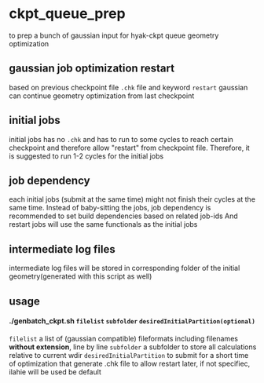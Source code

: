 # ckpt_queue_prep
to prep a bunch of gaussian input for hyak-ckpt queue geometry optimization
## gaussian job optimization restart
based on previous checkpoint file `.chk` file and keyword `restart` gaussian can continue geometry optimization from 
last checkpoint
## initial jobs
initial jobs has no `.chk` and has to run to some cycles to reach certain checkpoint and therefore allow "restart" from
checkpoint file. Therefore, it is suggested to run 1-2 cycles for the initial jobs 
## job dependency
each initial jobs (submit at the same time) might not finish their cycles at the same time.
Instead of baby-sitting the jobs, job dependency is recommended to set build dependencies based on related job-ids
And restart jobs will use the same functionals as the initial jobs
## intermediate log files
intermediate log files will be stored in corresponding folder of the initial geometry(generated with this script as well)
## usage
#### ./genbatch_ckpt.sh `filelist` `subfolder` `desiredInitialPartition(optional)`  
`filelist` a list of (gaussian compatible) fileformats including filenames __without extension__, line by line
`subfolder` a subfolder to store all calculations relative to current wdir
`desiredInitialPartition` to submit for a short time of optimization that generate .chk file to allow restart later,
if not specifiec, ilahie will be used be default


